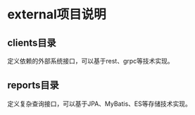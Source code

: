 # external项目说明

## clients目录
定义依赖的外部系统接口，可以基于rest、grpc等技术实现。

## reports目录
定义复杂查询接口，可以基于JPA、MyBatis、ES等存储技术实现。